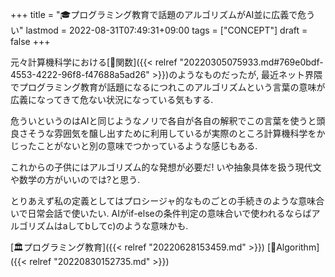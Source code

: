 +++
title = "🎓プログラミング教育で話題のアルゴリズムがAI並に広義で危うい"
lastmod = 2022-08-31T07:49:31+09:00
tags = ["CONCEPT"]
draft = false
+++

元々計算機科学における[📝関数]({{< relref "20220305075933.md#769e0bdf-4553-4222-96f8-f47688a5ad26" >}})のようなものだったが, 最近ネット界隈でプログラミング教育が話題になるにつれこのアルゴリズムという言葉の意味が広義になってきて危ない状況になっている気もする.

危ういというのはAIと同じようなノリで各自が各自の解釈でこの言葉を使うと頭良さそうな雰囲気を醸し出すために利用しているが実際のところ計算機科学をかじったことがないと別の意味でつかっているような感じもある.

これからの子供にはアルゴリズム的な発想が必要だ! いや抽象具体を扱う現代文や数学の方がいいのでは?と思う.

とりあえず私の定義としてはプロシージャ的なものごとの手続きのような意味合いで日常会話で使いたい. AIがif-elseの条件判定の意味合いで使われるならばアルゴリズムはaしてbしてc)のような意味かも.

[🏛プログラミング教育]({{< relref "20220628153459.md" >}}) [🔖Algorithm]({{< relref "20220830152735.md" >}})
